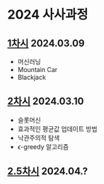 # 2024 사사과정

## [1차시](https://github.com/nkmin0/2024_RL/tree/main/RL_240309_MountainCar) 2024.03.09

- 머신러닝
- Mountain Car
- Blackjack

## [2차시](https://github.com/nkmin0/2024_RL/tree/main/RL_240310_Bandit) 2024.03.10

- 슬롯머신
- 효과적인 평균값 업데이트 방법
- 낙관주의적 탐색
- $\epsilon$-greedy 알고리즘

## [2.5차시](https://github.com/nkmin0/2024_RL/tree/main/RL_240405_Q-Learning) 2024.04.?

